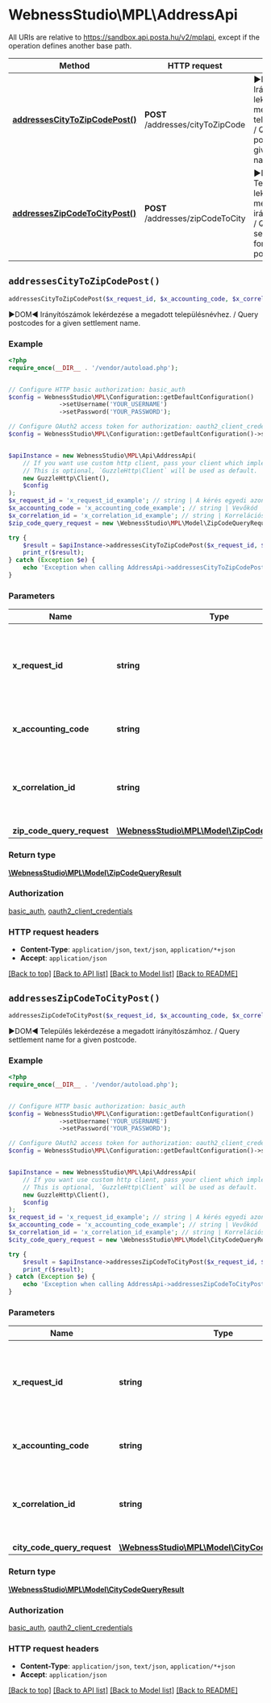 # WebnessStudio\MPL\AddressApi

All URIs are relative to https://sandbox.api.posta.hu/v2/mplapi, except if the operation defines another base path.

| Method | HTTP request | Description |
| ------------- | ------------- | ------------- |
| [**addressesCityToZipCodePost()**](AddressApi.md#addressesCityToZipCodePost) | **POST** /addresses/cityToZipCode | ►DOM◄ Irányítószámok lekérdezése a megadott településnévhez.   /   Query postcodes for a given settlement name. |
| [**addressesZipCodeToCityPost()**](AddressApi.md#addressesZipCodeToCityPost) | **POST** /addresses/zipCodeToCity | ►DOM◄ Település lekérdezése a megadott irányítószámhoz.   /   Query settlement name for a given postcode. |


## `addressesCityToZipCodePost()`

```php
addressesCityToZipCodePost($x_request_id, $x_accounting_code, $x_correlation_id, $zip_code_query_request): \WebnessStudio\MPL\Model\ZipCodeQueryResult
```

►DOM◄ Irányítószámok lekérdezése a megadott településnévhez.   /   Query postcodes for a given settlement name.

### Example

```php
<?php
require_once(__DIR__ . '/vendor/autoload.php');


// Configure HTTP basic authorization: basic_auth
$config = WebnessStudio\MPL\Configuration::getDefaultConfiguration()
              ->setUsername('YOUR_USERNAME')
              ->setPassword('YOUR_PASSWORD');

// Configure OAuth2 access token for authorization: oauth2_client_credentials
$config = WebnessStudio\MPL\Configuration::getDefaultConfiguration()->setAccessToken('YOUR_ACCESS_TOKEN');


$apiInstance = new WebnessStudio\MPL\Api\AddressApi(
    // If you want use custom http client, pass your client which implements `GuzzleHttp\ClientInterface`.
    // This is optional, `GuzzleHttp\Client` will be used as default.
    new GuzzleHttp\Client(),
    $config
);
$x_request_id = 'x_request_id_example'; // string | A kérés egyedi azonosítója (UUID formátumban)   /   The unique request ID (UUID format)
$x_accounting_code = 'x_accounting_code_example'; // string | Vevőkód   /   The accounting code
$x_correlation_id = 'x_correlation_id_example'; // string | Korrelációs azonosító (UUID formátumban)   /   The request correlation ID (UUID format)
$zip_code_query_request = new \WebnessStudio\MPL\Model\ZipCodeQueryRequest(); // \WebnessStudio\MPL\Model\ZipCodeQueryRequest

try {
    $result = $apiInstance->addressesCityToZipCodePost($x_request_id, $x_accounting_code, $x_correlation_id, $zip_code_query_request);
    print_r($result);
} catch (Exception $e) {
    echo 'Exception when calling AddressApi->addressesCityToZipCodePost: ', $e->getMessage(), PHP_EOL;
}
```

### Parameters

| Name | Type | Description  | Notes |
| ------------- | ------------- | ------------- | ------------- |
| **x_request_id** | **string**| A kérés egyedi azonosítója (UUID formátumban)   /   The unique request ID (UUID format) | |
| **x_accounting_code** | **string**| Vevőkód   /   The accounting code | |
| **x_correlation_id** | **string**| Korrelációs azonosító (UUID formátumban)   /   The request correlation ID (UUID format) | [optional] |
| **zip_code_query_request** | [**\WebnessStudio\MPL\Model\ZipCodeQueryRequest**](../Model/ZipCodeQueryRequest.md)|  | [optional] |

### Return type

[**\WebnessStudio\MPL\Model\ZipCodeQueryResult**](../Model/ZipCodeQueryResult.md)

### Authorization

[basic_auth](../../README.md#basic_auth), [oauth2_client_credentials](../../README.md#oauth2_client_credentials)

### HTTP request headers

- **Content-Type**: `application/json`, `text/json`, `application/*+json`
- **Accept**: `application/json`

[[Back to top]](#) [[Back to API list]](../../README.md#endpoints)
[[Back to Model list]](../../README.md#models)
[[Back to README]](../../README.md)

## `addressesZipCodeToCityPost()`

```php
addressesZipCodeToCityPost($x_request_id, $x_accounting_code, $x_correlation_id, $city_code_query_request): \WebnessStudio\MPL\Model\CityCodeQueryResult
```

►DOM◄ Település lekérdezése a megadott irányítószámhoz.   /   Query settlement name for a given postcode.

### Example

```php
<?php
require_once(__DIR__ . '/vendor/autoload.php');


// Configure HTTP basic authorization: basic_auth
$config = WebnessStudio\MPL\Configuration::getDefaultConfiguration()
              ->setUsername('YOUR_USERNAME')
              ->setPassword('YOUR_PASSWORD');

// Configure OAuth2 access token for authorization: oauth2_client_credentials
$config = WebnessStudio\MPL\Configuration::getDefaultConfiguration()->setAccessToken('YOUR_ACCESS_TOKEN');


$apiInstance = new WebnessStudio\MPL\Api\AddressApi(
    // If you want use custom http client, pass your client which implements `GuzzleHttp\ClientInterface`.
    // This is optional, `GuzzleHttp\Client` will be used as default.
    new GuzzleHttp\Client(),
    $config
);
$x_request_id = 'x_request_id_example'; // string | A kérés egyedi azonosítója (UUID formátumban)   /   The unique request ID (UUID format)
$x_accounting_code = 'x_accounting_code_example'; // string | Vevőkód   /   The accounting code
$x_correlation_id = 'x_correlation_id_example'; // string | Korrelációs azonosító (UUID formátumban)   /   The request correlation ID (UUID format)
$city_code_query_request = new \WebnessStudio\MPL\Model\CityCodeQueryRequest(); // \WebnessStudio\MPL\Model\CityCodeQueryRequest

try {
    $result = $apiInstance->addressesZipCodeToCityPost($x_request_id, $x_accounting_code, $x_correlation_id, $city_code_query_request);
    print_r($result);
} catch (Exception $e) {
    echo 'Exception when calling AddressApi->addressesZipCodeToCityPost: ', $e->getMessage(), PHP_EOL;
}
```

### Parameters

| Name | Type | Description  | Notes |
| ------------- | ------------- | ------------- | ------------- |
| **x_request_id** | **string**| A kérés egyedi azonosítója (UUID formátumban)   /   The unique request ID (UUID format) | |
| **x_accounting_code** | **string**| Vevőkód   /   The accounting code | |
| **x_correlation_id** | **string**| Korrelációs azonosító (UUID formátumban)   /   The request correlation ID (UUID format) | [optional] |
| **city_code_query_request** | [**\WebnessStudio\MPL\Model\CityCodeQueryRequest**](../Model/CityCodeQueryRequest.md)|  | [optional] |

### Return type

[**\WebnessStudio\MPL\Model\CityCodeQueryResult**](../Model/CityCodeQueryResult.md)

### Authorization

[basic_auth](../../README.md#basic_auth), [oauth2_client_credentials](../../README.md#oauth2_client_credentials)

### HTTP request headers

- **Content-Type**: `application/json`, `text/json`, `application/*+json`
- **Accept**: `application/json`

[[Back to top]](#) [[Back to API list]](../../README.md#endpoints)
[[Back to Model list]](../../README.md#models)
[[Back to README]](../../README.md)
